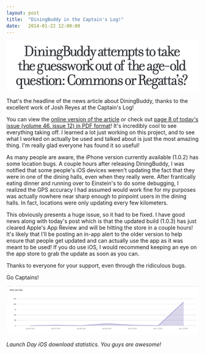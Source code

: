 ```yaml
---
layout: post
title:  "DiningBuddy in the Captain's Log!"
date:   2014-01-22 12:00:00
---
```


![Captain's Log Article Headline](/images/posts/2015-01-22-dining-buddy-captains-log/captains-log-article-headline.png)

That's the headline of the news article about DiningBuddy, thanks to the excellent work of Josh Reyes at the Captain's Log!

You can view the [online version of the article](http://www.thecaptainslog.org/2015/news/diningbuddy-attempts-to-take-the-guesswork-out-of-the-age-old-question-commons-or-regattas/)
or check out [page 8 of today's issue (volume 46, issue 12) in PDF format](http://www.thecaptainslog.org/wp-content/uploads/2010/09/CLOG-1212015.pdf)!
It's incredibly cool to see everything taking off. I learned a lot just working on this project, and to see what I 
worked on actually be used and talked about is just the most amazing thing. I'm really glad everyone has found it so
useful!

As many people are aware, the iPhone version currently available (1.0.2) has some location bugs. A couple hours after releasing 
DiningBuddy, I was notified that some people's iOS devices weren't updating the fact that they were in one of the dining 
halls, even when they really were. After frantically eating dinner and running over to Einstein's to do some debugging, 
I realized the GPS accuracy I had assumed would work fine for my purposes was actually nowhere near sharp enough to 
pinpoint users in the dining halls. In fact, locations were only updating every few kilometers. 

This obviously presents a huge issue, so it had to be fixed. I have good news along with today's post which is that
the updated build (1.0.3) has just cleared Apple's App Review and will be hitting the store in a couple hours! It's
likely that I'll be posting an in-app alert to the older version to help ensure that people get updated and can actually
use the app as it was meant to be used! If you do use iOS, I would recommend keeping an eye on the app store to grab
the update as soon as you can.

Thanks to everyone for your support, even through the ridiculous bugs. 

Go Captains!

![Launch Day Download Statistics](/images/posts/2015-01-22-dining-buddy-captains-log/launch-day-stats-ios.png)

*Launch Day iOS download statistics. You guys are awesome!*
